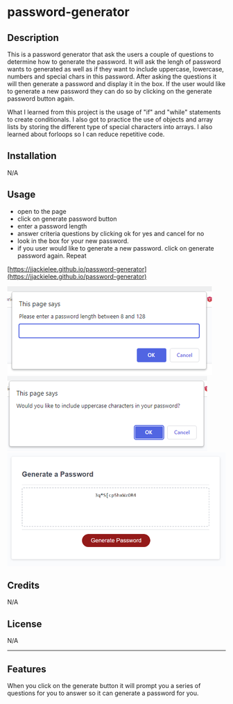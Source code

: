 # password-generator

## Description

This is a password generator that ask the users a couple of questions to determine how to generate the password. It will ask the lengh of password wants to generated as well as if they want to include uppercase, lowercase, numbers and special chars in this password. After asking the questions it will then generate a password and display it in the box. If the user would like to generate a new password they can do so by clicking on the generate password button again. 

What I learned from this project is the usage of "if" and "while" statements to create conditionals. I also got to practice the use of objects and array lists by storing the different type of special characters into arrays. I also learned about forloops so I can reduce repetitive code. 


## Installation

N/A

## Usage

- open to the page
- click on generate password button
- enter a password length
- answer criteria questions by clicking ok for yes and cancel for no
- look in the box for your new password.
- if you user would like to generate a new password. click on generate password again. Repeat

[https://jjackielee.github.io/password-generator](https://jjackielee.github.io/password-generator)

![Start](assets/question1.png)
![Criteria](assets/question2.png)
![Results](assets/end.png)

## Credits

N/A

## License

N/A

---



## Features

When you click on the generate button it will prompt you a series of questions for you to answer so it can generate a password for you. 
